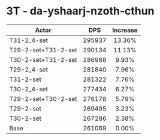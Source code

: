 # 3T - da-yshaarj-nzoth-cthun
| Actor | DPS | Increase |
|---|:---:|:---:|
|T31-2_4-set|295937|13.36%|
|T29-2-set+T31-2-set|290134|11.13%|
|T30-2-set+T31-2-set|286988|9.93%|
|T29-2_4-set|281840|7.96%|
|T31-2-set|281322|7.76%|
|T30-2_4-set|277434|6.27%|
|T29-2-set+T30-2-set|276178|5.79%|
|T29-2-set|269495|3.23%|
|T30-2-set|267286|2.38%|
|Base|261069|0.00%|
